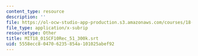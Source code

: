 ```yaml
---
content_type: resource
description: ''
file: https://ol-ocw-studio-app-production.s3.amazonaws.com/courses/18-01sc-single-variable-calculus-fall-2010/5558ecc804706235854a101025abef92_MIT18_01SCF10Rec_51_300k.srt
file_type: application/x-subrip
resourcetype: Other
title: MIT18_01SCF10Rec_51_300k.srt
uid: 5558ecc8-0470-6235-854a-101025abef92
---
```

